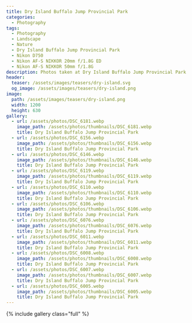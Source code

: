 ```yaml
---
title: Dry Island Buffalo Jump Provincial Park
categories:
  - Photography
tags:
  - Photography
  - Landscape
  - Nature
  - Dry Island Buffalo Jump Provincial Park
  - Nikon D750
  - Nikon AF-S NIKKOR 20mm f/1.8G ED
  - Nikon AF-S NIKKOR 50mm f/1.8G
description: Photos taken at Dry Island Buffalo Jump Provincial Park
header:
  teaser: /assets/images/teasers/dry-island.svg
  og_image: /assets/images/teasers/dry-island.png
image:
  path: /assets/images/teasers/dry-island.png
  width: 1200
  height: 630
gallery:
  - url: /assets/photos/DSC_6181.webp
    image_path: /assets/photos/thumbnails/DSC_6181.webp
    title: Dry Island Buffalo Jump Provincial Park
  - url: /assets/photos/DSC_6156.webp
    image_path: /assets/photos/thumbnails/DSC_6156.webp
    title: Dry Island Buffalo Jump Provincial Park
  - url: /assets/photos/DSC_6146.webp
    image_path: /assets/photos/thumbnails/DSC_6146.webp
    title: Dry Island Buffalo Jump Provincial Park
  - url: /assets/photos/DSC_6119.webp
    image_path: /assets/photos/thumbnails/DSC_6119.webp
    title: Dry Island Buffalo Jump Provincial Park
  - url: /assets/photos/DSC_6110.webp
    image_path: /assets/photos/thumbnails/DSC_6110.webp
    title: Dry Island Buffalo Jump Provincial Park
  - url: /assets/photos/DSC_6106.webp
    image_path: /assets/photos/thumbnails/DSC_6106.webp
    title: Dry Island Buffalo Jump Provincial Park
  - url: /assets/photos/DSC_6076.webp
    image_path: /assets/photos/thumbnails/DSC_6076.webp
    title: Dry Island Buffalo Jump Provincial Park
  - url: /assets/photos/DSC_6011.webp
    image_path: /assets/photos/thumbnails/DSC_6011.webp
    title: Dry Island Buffalo Jump Provincial Park
  - url: /assets/photos/DSC_6008.webp
    image_path: /assets/photos/thumbnails/DSC_6008.webp
    title: Dry Island Buffalo Jump Provincial Park
  - url: /assets/photos/DSC_6007.webp
    image_path: /assets/photos/thumbnails/DSC_6007.webp
    title: Dry Island Buffalo Jump Provincial Park
  - url: /assets/photos/DSC_6005.webp
    image_path: /assets/photos/thumbnails/DSC_6005.webp
    title: Dry Island Buffalo Jump Provincial Park
---
```


{% include gallery class="full" %}
